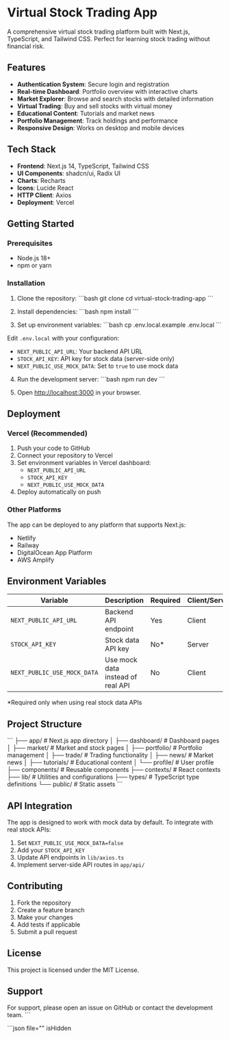 # Virtual Stock Trading App

A comprehensive virtual stock trading platform built with Next.js, TypeScript, and Tailwind CSS. Perfect for learning stock trading without financial risk.

## Features

- **Authentication System**: Secure login and registration
- **Real-time Dashboard**: Portfolio overview with interactive charts
- **Market Explorer**: Browse and search stocks with detailed information
- **Virtual Trading**: Buy and sell stocks with virtual money
- **Educational Content**: Tutorials and market news
- **Portfolio Management**: Track holdings and performance
- **Responsive Design**: Works on desktop and mobile devices

## Tech Stack

- **Frontend**: Next.js 14, TypeScript, Tailwind CSS
- **UI Components**: shadcn/ui, Radix UI
- **Charts**: Recharts
- **Icons**: Lucide React
- **HTTP Client**: Axios
- **Deployment**: Vercel

## Getting Started

### Prerequisites

- Node.js 18+ 
- npm or yarn

### Installation

1. Clone the repository:
\`\`\`bash
git clone <repository-url>
cd virtual-stock-trading-app
\`\`\`

2. Install dependencies:
\`\`\`bash
npm install
\`\`\`

3. Set up environment variables:
\`\`\`bash
cp .env.local.example .env.local
\`\`\`

Edit `.env.local` with your configuration:
- `NEXT_PUBLIC_API_URL`: Your backend API URL
- `STOCK_API_KEY`: API key for stock data (server-side only)
- `NEXT_PUBLIC_USE_MOCK_DATA`: Set to `true` to use mock data

4. Run the development server:
\`\`\`bash
npm run dev
\`\`\`

5. Open [http://localhost:3000](http://localhost:3000) in your browser.

## Deployment

### Vercel (Recommended)

1. Push your code to GitHub
2. Connect your repository to Vercel
3. Set environment variables in Vercel dashboard:
   - `NEXT_PUBLIC_API_URL`
   - `STOCK_API_KEY`
   - `NEXT_PUBLIC_USE_MOCK_DATA`
4. Deploy automatically on push

### Other Platforms

The app can be deployed to any platform that supports Next.js:
- Netlify
- Railway
- DigitalOcean App Platform
- AWS Amplify

## Environment Variables

| Variable | Description | Required | Client/Server |
|----------|-------------|----------|---------------|
| `NEXT_PUBLIC_API_URL` | Backend API endpoint | Yes | Client |
| `STOCK_API_KEY` | Stock data API key | No* | Server |
| `NEXT_PUBLIC_USE_MOCK_DATA` | Use mock data instead of real API | No | Client |

*Required only when using real stock data APIs

## Project Structure

\`\`\`
├── app/                    # Next.js app directory
│   ├── dashboard/         # Dashboard pages
│   ├── market/           # Market and stock pages
│   ├── portfolio/        # Portfolio management
│   ├── trade/           # Trading functionality
│   ├── news/            # Market news
│   ├── tutorials/       # Educational content
│   └── profile/         # User profile
├── components/           # Reusable components
├── contexts/            # React contexts
├── lib/                # Utilities and configurations
├── types/              # TypeScript type definitions
└── public/             # Static assets
\`\`\`

## API Integration

The app is designed to work with mock data by default. To integrate with real stock APIs:

1. Set `NEXT_PUBLIC_USE_MOCK_DATA=false`
2. Add your `STOCK_API_KEY` 
3. Update API endpoints in `lib/axios.ts`
4. Implement server-side API routes in `app/api/`

## Contributing

1. Fork the repository
2. Create a feature branch
3. Make your changes
4. Add tests if applicable
5. Submit a pull request

## License

This project is licensed under the MIT License.

## Support

For support, please open an issue on GitHub or contact the development team.
\`\`\`

\`\`\`json file="" isHidden
